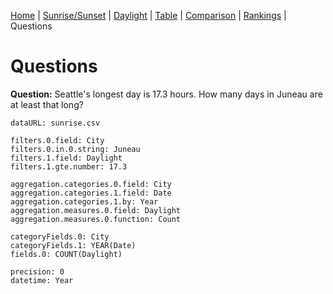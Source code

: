 [Home](#url=README.md) |
[Sunrise/Sunset](#url=sunrise.md) |
[Daylight](#url=daylight.md) |
[Table](#url=daylight-table.md) |
[Comparison](#url=compare.md) |
[Rankings](#url=daylight-rank.md) |
Questions


# Questions

**Question:** Seattle's longest day is 17.3 hours. How many days in Juneau are at least that long?

~~~ data-table
dataURL: sunrise.csv

filters.0.field: City
filters.0.in.0.string: Juneau
filters.1.field: Daylight
filters.1.gte.number: 17.3

aggregation.categories.0.field: City
aggregation.categories.1.field: Date
aggregation.categories.1.by: Year
aggregation.measures.0.field: Daylight
aggregation.measures.0.function: Count

categoryFields.0: City
categoryFields.1: YEAR(Date)
fields.0: COUNT(Daylight)

precision: 0
datetime: Year
~~~


